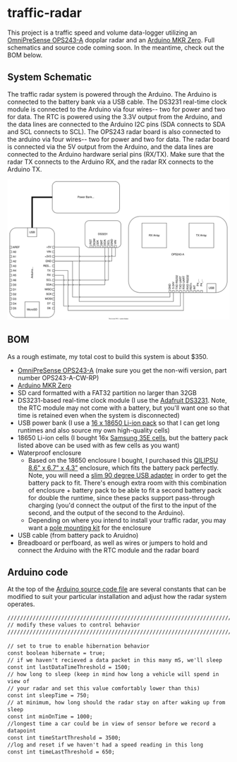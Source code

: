 # traffic-radar
This project is a traffic speed and volume data-logger utilizing an [OmniPreSense OPS243-A](https://omnipresense.com/product/ops243-doppler-radar-sensor/) dopplar radar and an [Arduino MKR Zero](https://docs.arduino.cc/hardware/mkr-zero). Full schematics and source code coming soon. In the meantime, check out the BOM below. 

## System Schematic
The traffic radar system is powered through the Arduino. The Arduino is connected to the battery bank via a USB cable. The DS3231 real-time clock module is connected to the Arduino via four wires-- two for power and two for data. The RTC is powered using the 3.3V output from the Arduino, and the data lines are connected to the Arduino I2C pins (SDA connects to SDA and SCL connects to SCL). The OPS243 radar board is also connected to the arduino via four wires-- two for power and two for data. The radar board is connected via the 5V output from the Arduino, and the data lines are connected to the Arduino hardware serial pins (RX/TX). Make sure that the radar TX connects to the Arduino RX, and the radar RX connects to the Arduino TX.

![system schematic](traffic-radar.svg)

## BOM
As a rough estimate, my total cost to build this system is about $350.
- [OmniPreSense OPS243-A](https://omnipresense.com/product/ops243-doppler-radar-sensor/) (make sure you get the non-wifi version, part number OPS243-A-CW-RP)
- [Arduino MKR Zero](https://docs.arduino.cc/hardware/mkr-zero)
- SD card formatted with a FAT32 partition no larger than 32GB
- DS3231-based real-time clock module (I use the [Adafruit DS3231](https://www.adafruit.com/product/3013). Note, the RTC module may not come with a battery, but you'll want one so that time is retained even when the system is disconnected)
- USB power bank (I use a [16 x 18650 Li-ion pack](https://www.amazon.com/dp/B09TZSSYRV) so that I can get long runtimes and also source my own high-quality cells)
- 18650 Li-ion cells (I bought 16x [Samsung 35E cells](https://www.18650batterystore.com/collections/18650-batteries/products/samsung-35e), but the battery pack listed above can be used with as few cells as you want)
- Waterproof enclosure
  - Based on the 18650 enclosure I bought, I purchased this [QILIPSU 8.6" x 6.7" x 4.3"](https://www.amazon.com/dp/B085QCT543) enclosure, which fits the battery pack perfectly. Note, you will need a [slim 90 degree USB adapter](https://www.amazon.com/dp/B0BVJXN99B) in order to get the battery pack to fit. There's enough extra room with this combination of enclosure + battery pack to be able to fit a second battery pack for double the runtime, since these packs support pass-through charging (you'd connect the output of the first to the input of the second, and the output of the second to the Arduino).
  - Depending on where you intend to install your traffic radar, you may want a [pole mounting kit](https://www.amazon.com/gp/product/B0B4DW4HFM) for the enclosure
- USB cable (from battery pack to Aruidno)
- Breadboard or perfboard, as well as wires or jumpers to hold and connect the Arduino with the RTC module and the radar board

## Arduino code
At the top of the [Arduino source code file](traffic-radar.ino) are several constants that can be modified to suit your particular installation and adjust how the radar system operates.

```
////////////////////////////////////////////////////////////////////////////
// modify these values to control behavior
////////////////////////////////////////////////////////////////////////////

// set to true to enable hibernation behavior
const boolean hibernate = true;
// if we haven't recieved a data packet in this many mS, we'll sleep
const int lastDataTimeThreshold = 1500;
// how long to sleep (keep in mind how long a vehicle will spend in view of
// your radar and set this value comfortably lower than this)
const int sleepTime = 750;
// at minimum, how long should the radar stay on after waking up from sleep
const int minOnTime = 1000;
//longest time a car could be in view of sensor before we record a datapoint
const int timeStartThreshold = 3500;
//log and reset if we haven't had a speed reading in this long
const int timeLastThreshold = 650;
```
